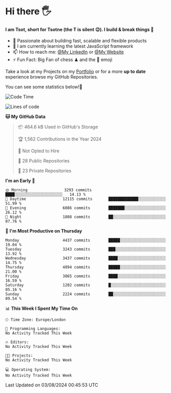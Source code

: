 # Hi there :raised_hand_with_fingers_splayed:
#### I am Tsot, short for Tsotne (the T is silent :wink:). I build & break things :space_invader:
- :telescope: Passionate about building fast, scalable and flexible products
- :seedling: I am currently learning the latest JavaScript framework 
- :mailbox: How to reach me: [@My LinkedIn](https://www.linkedin.com/in/tsotne-gvadzabia/) or [@My Website](https://tsotne.co.uk/contact)
- :zap: Fun Fact: Big Fan of chess ♟ and the 👾 emoji

Take a look at my Projects on my [Portfolio](https://tsotne.co.uk/) or for a more **up to date** experience browse my GitHub Repositories.

You can see some statistics below!:space_invader:
<!--START_SECTION:waka-->
![Code Time](http://img.shields.io/badge/Code%20Time-761%20hrs%202%20mins-blue)

![Lines of code](https://img.shields.io/badge/From%20Hello%20World%20I%27ve%20Written-9.2%20million%20lines%20of%20code-blue)

**🐱 My GitHub Data** 

> 📦 464.6 kB Used in GitHub's Storage 
 > 
> 🏆 1,562 Contributions in the Year 2024
 > 
> 🚫 Not Opted to Hire
 > 
> 📜 28 Public Repositories 
 > 
> 🔑 23 Private Repositories 
 > 
**I'm an Early 🐤** 

```text
🌞 Morning                3293 commits        ████░░░░░░░░░░░░░░░░░░░░░   14.13 % 
🌆 Daytime                12115 commits       █████████████░░░░░░░░░░░░   51.99 % 
🌃 Evening                6086 commits        ███████░░░░░░░░░░░░░░░░░░   26.12 % 
🌙 Night                  1808 commits        ██░░░░░░░░░░░░░░░░░░░░░░░   07.76 % 
```
📅 **I'm Most Productive on Thursday** 

```text
Monday                   4437 commits        █████░░░░░░░░░░░░░░░░░░░░   19.04 % 
Tuesday                  3243 commits        ███░░░░░░░░░░░░░░░░░░░░░░   13.92 % 
Wednesday                3437 commits        ████░░░░░░░░░░░░░░░░░░░░░   14.75 % 
Thursday                 4894 commits        █████░░░░░░░░░░░░░░░░░░░░   21.00 % 
Friday                   3865 commits        ████░░░░░░░░░░░░░░░░░░░░░   16.59 % 
Saturday                 1202 commits        █░░░░░░░░░░░░░░░░░░░░░░░░   05.16 % 
Sunday                   2224 commits        ██░░░░░░░░░░░░░░░░░░░░░░░   09.54 % 
```


📊 **This Week I Spent My Time On** 

```text
🕑︎ Time Zone: Europe/London

💬 Programming Languages: 
No Activity Tracked This Week

🔥 Editors: 
No Activity Tracked This Week

🐱‍💻 Projects: 
No Activity Tracked This Week

💻 Operating System: 
No Activity Tracked This Week
```


 Last Updated on 03/08/2024 00:45:53 UTC
<!--END_SECTION:waka-->
